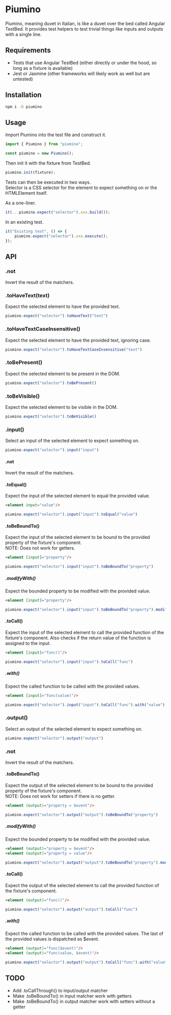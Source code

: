 # Piumino
Piumino, meaning duvet in Italian, is like a duvet over the bed called Angular TestBed. It provides test helpers to test trivial things like inputs and outputs with a single line.


## Requirements
- Tests that use Angular TestBed (either directly or under the hood, so long as a fixture is available)
- Jest or Jasmine (other frameworks will likely work as well but are untested)


## Installation
```bash
npm i -D piumino
```


## Usage
Import Piumino into the test file and construct it.

```typescript
import { Piumino } from "piumino";

const piumino = new Piumino();
```

Then init it with the fixture from TestBed.

```typescript
piumino.init(fixture);
```

Tests can then be executed in two ways.\
Selector is a CSS selector for the element to expect something on or the HTMLElement itself.

As a one-liner.
```typescript
it(...piumino.expect("selector").xxx.build());
```

In an existing test.
```typescript
it("Existing test", () => {
    piumino.expect("selector").xxx.execute();
});
```

## API
### .not
Invert the result of the matchers.
### .toHaveText(text)
Expect the selected element to have the provided text.

```typescript
piumino.expect("selector").toHaveText("text")
```

### .toHaveTextCaseInsensitive()
Expect the selected element to have the provided text, ignoring case.

```typescript
piumino.expect("selector").toHaveTextCaseInsensitive("text")
```

### .toBePresent()
Expect the selected element to be present in the DOM.

```typescript
piumino.expect("selector").toBePresent()
```

### .toBeVisible()
Expect the selected element to be visible in the DOM.

```typescript
piumino.expect("selector").toBeVisible()
```

### .input()
Select an input of the selected element to expect something on.

```typescript
piumino.expect("selector").input("input")
```

#### .not
Invert the result of the matchers.

#### .toEqual()
Expect the input of the selected element to equal the provided value.

```html
<element input="value"/>
```

```typescript
piumino.expect("selector").input("input").toEqual("value")
```

#### .toBeBoundTo()
Expect the input of the selected element to be bound to the provided property of the fixture's component.\
NOTE: Does not work for getters.

```html
<element [input]="property"/>
```

```typescript
piumino.expect("selector").input("input").toBeBoundTo("property")
```

##### .modifyWith()
Expect the bounded property to be modified with the provided value.

```html
<element [input]="property"/>
```

```typescript
piumino.expect("selector").input("input").toBeBoundTo("property").modifyWith("value")
```

#### .toCall()
Expect the input of the selected element to call the provided function of the fixture's component. Also checks if the return value of the function is assigned to the input.

```html
<element [input]="func()"/>
```

```typescript
piumino.expect("selector").input("input").toCall("func")
```

##### .with()
Expect the called function to be called with the provided values.

```html
<element [input]="func(value)"/>
```

```typescript
piumino.expect("selector").input("input").toCall("func").with("value")
```

### .output()
Select an output of the selected element to expect something on.

```typescript
piumino.expect("selector").output("output")
```

### .not
Invert the result of the matchers.

#### .toBeBoundTo()
Expect the output of the selected element to be bound to the provided property of the fixture's component.\
NOTE: Does not work for setters if there is no getter.

```html
<element (output)="property = $event"/>
```

```typescript
piumino.expect("selector").output("output").toBeBoundTo("property")
```

##### .modifyWith()
Expect the bounded property to be modified with the provided value.

```html
<element (output)="property = $event"/>
<element (output)="property = value"/>
```

```typescript
piumino.expect("selector").output("output").toBeBoundTo("property").modifyWith("value")
```

#### .toCall()
Expect the output of the selected element to call the provided function of the fixture's component.

```html
<element (output)="func()"/>
```

```typescript
piumino.expect("selector").output("output").toCall("func")
```

##### .with()
Expect the called function to be called with the provided values.
The last of the provided values is dispatched as $event.

```html
<element (output)="func($event)"/>
<element (output)="func(value, $event)"/>
```

```typescript
piumino.expect("selector").output("output").toCall("func").with("value")
```

## TODO
- Add .toCallThrough() to input/output matcher
- Make .toBeBoundTo() in input matcher work with getters
- Make .toBeBoundTo() in output matcher work with setters without a getter
